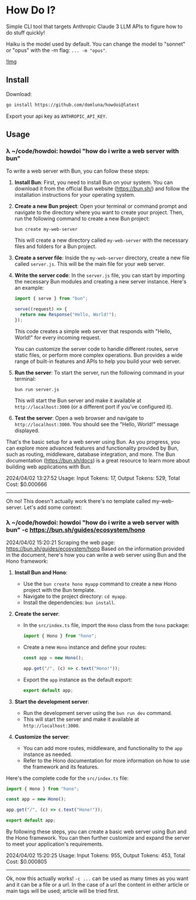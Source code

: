 # How Do I?

Simple CLI tool that targets Anthropic Claude 3 LLM APIs to figure how to do stuff quickly!

Haiku is the model used by default. You can change the model to "sonnet" or "opus" with the -m flag: `... -m "opus"`.

[!Img](./img.png)

## Install

Download:

```sh
go install https://github.com/domluna/howdoi@latest
```

Export your api key as `ANTHROPIC_API_KEY`.

## Usage

### λ ~/code/howdoi: howdoi "how do i write a web server with bun"

To write a web server with Bun, you can follow these steps:

1. **Install Bun**: First, you need to install Bun on your system. You can download it from the official Bun website (https://bun.sh/) and follow the installation instructions for your operating system.

2. **Create a new Bun project**: Open your terminal or command prompt and navigate to the directory where you want to create your project. Then, run the following command to create a new Bun project:

   ```
   bun create my-web-server
   ```

   This will create a new directory called `my-web-server` with the necessary files and folders for a Bun project.

3. **Create a server file**: Inside the `my-web-server` directory, create a new file called `server.js`. This will be the main file for your web server.

4. **Write the server code**: In the `server.js` file, you can start by importing the necessary Bun modules and creating a new server instance. Here's an example:

   ```javascript
   import { serve } from "bun";

   serve((request) => {
     return new Response("Hello, World!");
   });
   ```

   This code creates a simple web server that responds with "Hello, World!" for every incoming request.

   You can customize the server code to handle different routes, serve static files, or perform more complex operations. Bun provides a wide range of built-in features and APIs to help you build your web server.

5. **Run the server**: To start the server, run the following command in your terminal:

   ```
   bun run server.js
   ```

   This will start the Bun server and make it available at `http://localhost:3000` (or a different port if you've configured it).

6. **Test the server**: Open a web browser and navigate to `http://localhost:3000`. You should see the "Hello, World!" message displayed.

That's the basic setup for a web server using Bun. As you progress, you can explore more advanced features and functionality provided by Bun, such as routing, middleware, database integration, and more. The Bun documentation (https://bun.sh/docs) is a great resource to learn more about building web applications with Bun.

2024/04/02 13:27:52 Usage: Input Tokens: 17, Output Tokens: 529, Total Cost: $0.000666

***

Oh no! This doesn't actually work there's no template called my-web-server. Let's add some context:


### λ ~/code/howdoi: howdoi "how do i write a web server with bun" -c https://bun.sh/guides/ecosystem/hono

2024/04/02 15:20:21 Scraping the web page: https://bun.sh/guides/ecosystem/hono
Based on the information provided in the document, here's how you can write a web server using Bun and the Hono framework:

1. **Install Bun and Hono**:
   - Use the `bun create hono myapp` command to create a new Hono project with the Bun template.
   - Navigate to the project directory: `cd myapp`.
   - Install the dependencies: `bun install`.

2. **Create the server**:
   - In the `src/index.ts` file, import the `Hono` class from the `hono` package:
     ```typescript
     import { Hono } from "hono";
     ```
   - Create a new `Hono` instance and define your routes:
     ```typescript
     const app = new Hono();

     app.get("/", (c) => c.text("Hono!"));
     ```
   - Export the `app` instance as the default export:
     ```typescript
     export default app;
     ```

3. **Start the development server**:
   - Run the development server using the `bun run dev` command.
   - This will start the server and make it available at `http://localhost:3000`.

4. **Customize the server**:
   - You can add more routes, middleware, and functionality to the `app` instance as needed.
   - Refer to the Hono documentation for more information on how to use the framework and its features.

Here's the complete code for the `src/index.ts` file:

```typescript
import { Hono } from "hono";

const app = new Hono();

app.get("/", (c) => c.text("Hono!"));

export default app;
```

By following these steps, you can create a basic web server using Bun and the Hono framework. You can then further customize and expand the server to meet your application's requirements.

2024/04/02 15:20:25 Usage: Input Tokens: 955, Output Tokens: 453, Total Cost: $0.000805

***

Ok, now this actually works! `-c ...` can be used as many times as you want and it can be a file or a url. In the case of a url the content in either article or main tags will be used; article will be tried first.
